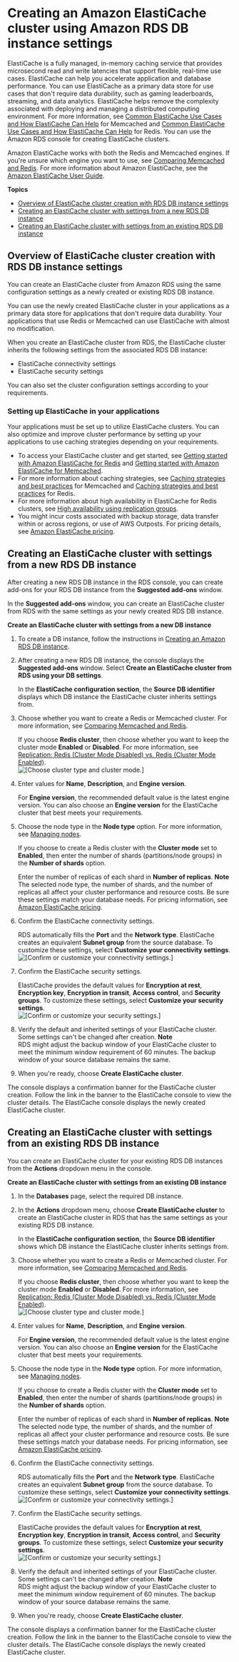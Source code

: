 # Creating an Amazon ElastiCache cluster using Amazon RDS DB instance settings<a name="creating-elasticache-cluster-with-RDS-settings"></a>

ElastiCache is a fully managed, in\-memory caching service that provides microsecond read and write latencies that support flexible, real\-time use cases\. ElastiCache can help you accelerate application and database performance\. You can use ElastiCache as a primary data store for use cases that don't require data durability, such as gaming leaderboards, streaming, and data analytics\. ElastiCache helps remove the complexity associated with deploying and managing a distributed computing environment\. For more information, see [Common ElastiCache Use Cases and How ElastiCache Can Help](https://docs.aws.amazon.com/AmazonElastiCache/latest/mem-ug/elasticache-use-cases.html) for Memcached and [Common ElastiCache Use Cases and How ElastiCache Can Help](https://docs.aws.amazon.com/AmazonElastiCache/latest/red-ug/elasticache-use-cases.html) for Redis\. You can use the Amazon RDS console for creating ElastiCache clusters\. 

Amazon ElastiCache works with both the Redis and Memcached engines\. If you're unsure which engine you want to use, see [Comparing Memcached and Redis](https://docs.aws.amazon.com/AmazonElastiCache/latest/red-ug/SelectEngine.html)\. For more information about Amazon ElastiCache, see the [Amazon ElastiCache User Guide](https://docs.aws.amazon.com/AmazonElastiCache/latest/UserGuide/)\.

**Topics**
+ [Overview of ElastiCache cluster creation with RDS DB instance settings](#creating-elasticache-cluster-with-RDS-settings-overview)
+ [Creating an ElastiCache cluster with settings from a new RDS DB instance](#creating-elasticache-cluster-with-RDS-settings-new-DB)
+ [Creating an ElastiCache cluster with settings from an existing RDS DB instance](#creating-elasticache-cluster-with-RDS-settings-existing-DB)

## Overview of ElastiCache cluster creation with RDS DB instance settings<a name="creating-elasticache-cluster-with-RDS-settings-overview"></a>

You can create an ElastiCache cluster from Amazon RDS using the same configuration settings as a newly created or existing RDS DB instance\.

You can use the newly created ElastiCache cluster in your applications as a primary data store for applications that don't require data durability\. Your applications that use Redis or Memcached can use ElastiCache with almost no modification\.

When you create an ElastiCache cluster from RDS, the ElastiCache cluster inherits the following settings from the associated RDS DB instance:
+ ElastiCache connectivity settings
+ ElastiCache security settings

You can also set the cluster configuration settings according to your requirements\.

### Setting up ElastiCache in your applications<a name="creating-elasticache-cluster-with-RDS-settings-overview-SettingUpELC"></a>

Your applications must be set up to utilize ElastiCache clusters\. You can also optimize and improve cluster performance by setting up your applications to use caching strategies depending on your requirements\.
+  To access your ElastiCache cluster and get started, see [Getting started with Amazon ElastiCache for Redis](https://docs.aws.amazon.com/AmazonElastiCache/latest/red-ug/GettingStarted.html) and [Getting started with Amazon ElastiCache for Memcached](https://docs.aws.amazon.com/AmazonElastiCache/latest/mem-ug/GettingStarted.html)\. 
+  For more information about caching strategies, see [Caching strategies and best practices](https://docs.aws.amazon.com/AmazonElastiCache/latest/mem-ug/BestPractices.html) for Memcached and [Caching strategies and best practices](https://docs.aws.amazon.com/AmazonElastiCache/latest/red-ug/BestPractices.html) for Redis\. 
+  For more information about high availability in ElastiCache for Redis clusters, see [ High availability using replication groups](https://docs.aws.amazon.com/AmazonElastiCache/latest/red-ug/BestPractices.html)\. 
+  You might incur costs associated with backup storage, data transfer within or across regions, or use of AWS Outposts\. For pricing details, see [ Amazon ElastiCache pricing](http://aws.amazon.com/elasticache/pricing/)\. 

## Creating an ElastiCache cluster with settings from a new RDS DB instance<a name="creating-elasticache-cluster-with-RDS-settings-new-DB"></a>

 After creating a new RDS DB instance in the RDS console, you can create add\-ons for your RDS DB instance from the **Suggested add\-ons** window\.

In the **Suggested add\-ons** window, you can create an ElastiCache cluster from RDS with the same settings as your newly created RDS DB instance\.

**Create an ElastiCache cluster with settings from a new DB instance**

1. To create a DB instance, follow the instructions in [Creating an Amazon RDS DB instance](USER_CreateDBInstance.md)\.

1. After creating a new RDS DB instance, the console displays the **Suggested add\-ons** window\. Select **Create an ElastiCache cluster from RDS using your DB settings**\. 

   In the **ElastiCache configuration section**, the **Source DB identifier** displays which DB instance the ElastiCache cluster inherits settings from\.

1. Choose whether you want to create a Redis or Memcached cluster\. For more information, see [Comparing Memcached and Redis](https://docs.aws.amazon.com/AmazonElastiCache/latest/red-ug/SelectEngine.html)\.

   If you choose **Redis cluster**, then choose whether you want to keep the cluster mode **Enabled** or **Disabled**\. For more information, see [ Replication: Redis \(Cluster Mode Disabled\) vs\. Redis \(Cluster Mode Enabled\)](https://docs.aws.amazon.com/AmazonElastiCache/latest/red-ug/Replication.Redis-RedisCluster.html)\.   
![\[Choose cluster type and cluster mode.\]](http://docs.aws.amazon.com/AmazonRDS/latest/UserGuide/images/EC-RDS-Config.png)

1. Enter values for **Name**, **Description**, and **Engine version**\. 

   For **Engine version**, the recommended default value is the latest engine version\. You can also choose an **Engine version** for the ElastiCache cluster that best meets your requirements\.

1. Choose the node type in the **Node type** option\. For more information, see [Managing nodes](https://docs.aws.amazon.com/AmazonElastiCache/latest/red-ug/CacheNodes.html)\.

   If you choose to create a Redis cluster with the **Cluster mode** set to **Enabled**, then enter the number of shards \(partitions/node groups\) in the **Number of shards** option\.

   Enter the number of replicas of each shard in **Number of replicas**\.
**Note**  
The selected node type, the number of shards, and the number of replicas all affect your cluster performance and resource costs\. Be sure these settings match your database needs\. For pricing information, see [Amazon ElastiCache pricing](http://aws.amazon.com/elasticache/pricing/)\.

1. Confirm the ElastiCache connectivity settings\. 

   RDS automatically fills the **Port** and the **Network type**\. ElastiCache creates an equivalent **Subnet group** from the source database\. To customize these settings, select **Customize your connectivity settings**\.  
![\[Confirm or customize your connectivity settings.\]](http://docs.aws.amazon.com/AmazonRDS/latest/UserGuide/images/EC-RDS-cnnct-sttngs.png)

1. Confirm the ElastiCache security settings\. 

   ElastiCache provides the default values for **Encryption at rest**, **Encryption key**, **Encryption in transit**, **Access control**, and **Security groups**\. To customize these settings, select **Customize your security settings**\.  
![\[Confirm or customize your security settings.\]](http://docs.aws.amazon.com/AmazonRDS/latest/UserGuide/images/EC-RDS-sec-sttngs.png)

1. Verify the default and inherited settings of your ElastiCache cluster\. Some settings can't be changed after creation\.
**Note**  
RDS might adjust the backup window of your ElastiCache cluster to meet the minimum window requirement of 60 minutes\. The backup window of your source database remains the same\. 

1. When you're ready, choose **Create ElastiCache cluster**\.

The console displays a confirmation banner for the ElastiCache cluster creation\. Follow the link in the banner to the ElastiCache console to view the cluster details\. The ElastiCache console displays the newly created ElastiCache cluster\. 

## Creating an ElastiCache cluster with settings from an existing RDS DB instance<a name="creating-elasticache-cluster-with-RDS-settings-existing-DB"></a>

You can create an ElastiCache cluster for your existing RDS DB instances from the **Actions** dropdown menu in the console\.

**Create an ElastiCache cluster with settings from an existing DB instance**

1. In the **Databases** page, select the required DB instance\.

1. In the **Actions** dropdown menu, choose **Create ElastiCache cluster** to create an ElastiCache cluster in RDS that has the same settings as your existing RDS DB instance\.

   In the **ElastiCache configuration section**, the **Source DB identifier** shows which DB instance the ElastiCache cluster inherits settings from\.

1. Choose whether you want to create a Redis or Memcached cluster\. For more information, see [Comparing Memcached and Redis](https://docs.aws.amazon.com/AmazonElastiCache/latest/red-ug/SelectEngine.html)\.

   If you choose **Redis cluster**, then choose whether you want to keep the cluster mode **Enabled** or **Disabled**\. For more information, see [ Replication: Redis \(Cluster Mode Disabled\) vs\. Redis \(Cluster Mode Enabled\)](https://docs.aws.amazon.com/AmazonElastiCache/latest/red-ug/Replication.Redis-RedisCluster.html)\.  
![\[Choose cluster type and cluster mode.\]](http://docs.aws.amazon.com/AmazonRDS/latest/UserGuide/images/EC-RDS-Config.png)

1. Enter values for **Name**, **Description**, and **Engine version**\. 

   For **Engine version**, the recommended default value is the latest engine version\. You can also choose an **Engine version** for the ElastiCache cluster that best meets your requirements\.

1. Choose the node type in the **Node type** option\. For more information, see [Managing nodes](https://docs.aws.amazon.com/AmazonElastiCache/latest/red-ug/CacheNodes.html)\.

   If you choose to create a Redis cluster with the **Cluster mode** set to **Enabled**, then enter the number of shards \(partitions/node groups\) in the **Number of shards** option\.

   Enter the number of replicas of each shard in **Number of replicas**\.
**Note**  
The selected node type, the number of shards, and the number of replicas all affect your cluster performance and resource costs\. Be sure these settings match your database needs\. For pricing information, see [Amazon ElastiCache pricing](http://aws.amazon.com/elasticache/pricing/)\.

1. Confirm the ElastiCache connectivity settings\. 

   RDS automatically fills the **Port** and the **Network type**\. ElastiCache creates an equivalent **Subnet group** from the source database\. To customize these settings, select **Customize your connectivity settings**\.  
![\[Confirm or customize your connectivity settings.\]](http://docs.aws.amazon.com/AmazonRDS/latest/UserGuide/images/EC-RDS-cnnct-sttngs.png)

    

1. Confirm the ElastiCache security settings\. 

   ElastiCache provides the default values for **Encryption at rest**, **Encryption key**, **Encryption in transit**, **Access control**, and **Security groups**\. To customize these settings, select **Customize your security settings**\.  
![\[Confirm or customize your security settings.\]](http://docs.aws.amazon.com/AmazonRDS/latest/UserGuide/images/EC-RDS-sec-sttngs.png)

1. Verify the default and inherited settings of your ElastiCache cluster\. Some settings can't be changed after creation\.
**Note**  
RDS might adjust the backup window of your ElastiCache cluster to meet the minimum window requirement of 60 minutes\. The backup window of your source database remains the same\. 

1. When you're ready, choose **Create ElastiCache cluster**\.

The console displays a confirmation banner for the ElastiCache cluster creation\. Follow the link in the banner to the ElastiCache console to view the cluster details\. The ElastiCache console displays the newly created ElastiCache cluster\. 